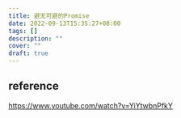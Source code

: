 ```yaml
---
title: 避无可避的Promise
date: 2022-09-13T15:35:27+08:00
tags: []
description: ""
cover: ""
draft: true
---
```






## reference

https://www.youtube.com/watch?v=YiYtwbnPfkY
